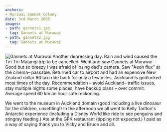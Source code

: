 ```yaml
---
anchors:
- Muriwai Gannet Colony
date: 3rd March 2006
images:
- path: gannets1.jpg
  tag: Gannets at Murawai
- path: gannets2.jpg
  tag: Gannets at Murawai
---
```

![Gannets at Murawai](gannets1.jpg)
Another depressing day. Rain and wind caused the Tiri Tiri Matangi trip to be cancelled. Went and saw Gannets at Murawai – Good but so breezy I was afraid of losing dad's camera. Saw "Aeon flux" at the cinema– passable. Returned car to airport and had an expensive New Zealand dollar 60 taxi ride back for only a few miles. Auckland is gridlocked most times of the day. Recommendation – avoid Auckland– traffic issues, stay multiple nights some places, have backup plans – over commit. Average speed 60 km an hour safe reckoning.

We went to the museum in Auckland domain (good including a live dinosaur for the children, unsettling!) In the afternoon we all went to Kelly Tarlton's Antarctic experience (including a Disney World like ride to see penguins and stingray feeding.) Ate at the GPK restaurant (tipping not expected.) I paid as a way of saying thank you to Vicky and Bruce and all.
